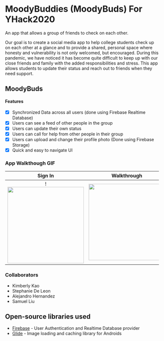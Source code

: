 # MoodyBuddies (MoodyBuds) For YHack2020
An app that allows a group of friends to check on each other.

Our goal is to create a social media app to help college students check up on each other at a glance and to provide a shared, personal space where honesty and vulnerability is not only welcomed, but encouraged. During this pandemic, we have noticed it has become quite difficult to keep up with our close friends and family with the added responsibilities and stress. This app allows students to update their status and reach out to friends when they need support.

## MoodyBuds

#### Features
- [x] Synchronized Data across all users (done using Firebase Realtime Database)
- [x] Users can see a feed of other people in the group
- [x] Users can update their own status
- [x] Users can call for help from other people in their group
- [x] Users can upload and change their profile photo (Done using Firebase Storage)
- [x] Quick and easy to navigate UI

### App Walkthough GIF


Sign In            |  Walkthrough
:-------------------------:|:-------------------------:
!<img src="https://github.com/samliu000/MoodyBuds/blob/main/signInDemo.gif" width=250><br> |  <img src="https://github.com/samliu000/MoodyBuds/blob/main/walkThrough.gif" width=250><br>
### Collaborators
- Kimberly Kao
- Stephanie De Leon
- Alejandro Hernandez
- Samuel Liu

## Open-source libraries used
- [Firebase](https://firebase.google.com/) - User Authentication and Realtime Database provider
- [Glide](https://github.com/bumptech/glide) - Image loading and caching library for Androids
